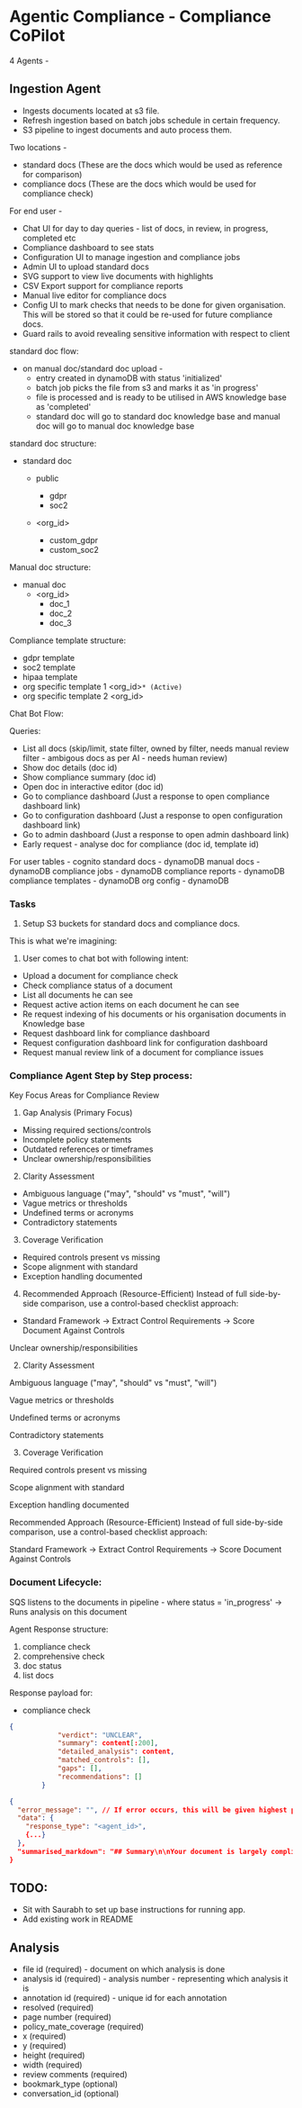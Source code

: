 # Agentic Compliance - Compliance CoPilot

4 Agents -

## Ingestion Agent

- Ingests documents located at s3 file.
- Refresh ingestion based on batch jobs schedule in certain frequency.
- S3 pipeline to ingest documents and auto process them.

Two locations -

- standard docs (These are the docs which would be used as reference for comparison)
- compliance docs (These are the docs which would be used for compliance check)

For end user -

- Chat UI for day to day queries - list of docs, in review, in progress, completed etc
- Compliance dashboard to see stats
- Configuration UI to manage ingestion and compliance jobs
- Admin UI to upload standard docs
- SVG support to view live documents with highlights
- CSV Export support for compliance reports
- Manual live editor for compliance docs
- Config UI to mark checks that needs to be done for given organisation. This will be stored so that it could be re-used for future compliance docs.
- Guard rails to avoid revealing sensitive information with respect to client

standard doc flow:

- on manual doc/standard doc upload -
  - entry created in dynamoDB with status 'initialized'
  - batch job picks the file from s3 and marks it as 'in progress'
  - file is processed and is ready to be utilised in AWS knowledge base as 'completed'
  - standard doc will go to standard doc knowledge base and manual doc will go to manual doc knowledge base

standard doc structure:

- standard doc

  - public

    - gdpr
    - soc2

  - <org_id>
    - custom_gdpr
    - custom_soc2

Manual doc structure:

- manual doc
  - <org_id>
    - doc_1
    - doc_2
    - doc_3

Compliance template structure:

- gdpr template
- soc2 template
- hipaa template
- org specific template 1 <org_id>`* (Active)`
- org specific template 2 <org_id>

Chat Bot Flow:

Queries:

- List all docs (skip/limit, state filter, owned by filter, needs manual review filter - ambigous docs as per AI - needs human review)
- Show doc details (doc id)
- Show compliance summary (doc id)
- Open doc in interactive editor (doc id)
- Go to compliance dashboard (Just a response to open compliance dashboard link)
- Go to configuration dashboard (Just a response to open configuration dashboard link)
- Go to admin dashboard (Just a response to open admin dashboard link)
- Early request - analyse doc for compliance (doc id, template id)

For user tables -
cognito
standard docs - dynamoDB
manual docs - dynamoDB
compliance jobs - dynamoDB
compliance reports - dynamoDB
compliance templates - dynamoDB
org config - dynamoDB

### Tasks

1. Setup S3 buckets for standard docs and compliance docs.

This is what we're imagining:

1. User comes to chat bot with following intent:

- Upload a document for compliance check
- Check compliance status of a document
- List all documents he can see
- Request active action items on each document he can see
- Re request indexing of his documents or his organisation documents in Knowledge base
- Request dashboard link for compliance dashboard
- Request configuration dashboard link for configuration dashboard
- Request manual review link of a document for compliance issues

### Compliance Agent Step by Step process:

Key Focus Areas for Compliance Review

1. Gap Analysis (Primary Focus)

- Missing required sections/controls
- Incomplete policy statements
- Outdated references or timeframes
- Unclear ownership/responsibilities

2. Clarity Assessment

- Ambiguous language ("may", "should" vs "must", "will")
- Vague metrics or thresholds
- Undefined terms or acronyms
- Contradictory statements

3. Coverage Verification

- Required controls present vs missing
- Scope alignment with standard
- Exception handling documented

4. Recommended Approach (Resource-Efficient)
   Instead of full side-by-side comparison, use a control-based checklist approach:

- Standard Framework → Extract Control Requirements → Score Document Against Controls

Unclear ownership/responsibilities

2. Clarity Assessment

Ambiguous language ("may", "should" vs "must", "will")

Vague metrics or thresholds

Undefined terms or acronyms

Contradictory statements

3. Coverage Verification

Required controls present vs missing

Scope alignment with standard

Exception handling documented

Recommended Approach (Resource-Efficient)
Instead of full side-by-side comparison, use a control-based checklist approach:

Standard Framework → Extract Control Requirements → Score Document Against Controls

### Document Lifecycle:

SQS listens to the documents in pipeline - where status = 'in_progress'
-> Runs analysis on this document

Agent Response structure:

1. compliance check
2. comprehensive check
3. doc status
4. list docs

Response payload for:

- compliance check

```json
{
            "verdict": "UNCLEAR",
            "summary": content[:200],
            "detailed_analysis": content,
            "matched_controls": [],
            "gaps": [],
            "recommendations": []
        }
```

```json
{
  "error_message": "", // If error occurs, this will be given highest priority above all other fields
  "data": {
    "response_type": "<agent_id>",
    {...}
  },
  "summarised_markdown": "## Summary\n\nYour document is largely compliant with minor gaps needing attention.",
}
```

## TODO:

- Sit with Saurabh to set up base instructions for running app.
- Add existing work in README

## Analysis

- file id (required) - document on which analysis is done
- analysis id (required) - analysis number - representing which analysis it is
- annotation id (required) - unique id for each annotation
- resolved (required)
- page number (required)
- policy_mate_coverage (required)
- x (required)
- y (required)
- height (required)
- width (required)
- review comments (required)
- bookmark_type (optional)
- conversation_id (optional)

